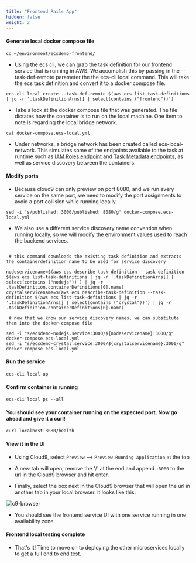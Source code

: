 ```yaml
---
title: "Frontend Rails App"
hidden: false
weight: 2
---
```


#### Generate local docker compose file

```
cd ~/environment/ecsdemo-frontend/
```
- Using the ecs cli, we can grab the task definition for our frontend service that is running in AWS. We accomplish this by passing in the --task-def-remote parameter the the ecs-cli local command. This will take the ecs task definition and convert it to a docker compose file.

```
ecs-cli local create --task-def-remote $(aws ecs list-task-definitions | jq -r '.taskDefinitionArns[] | select(contains ("frontend"))')
```

- Take a look at the docker compose file that was generated. The file dictates how the container is to run on the local machine. One item to note is regarding the local bridge network.

```
cat docker-compose.ecs-local.yml
```

- Under networks, a bridge network has been created called ecs-local-network. This simulates some of the endpoints available to the task at runtime such as [IAM Roles endpoint](https://docs.aws.amazon.com/AmazonECS/latest/developerguide/task-iam-roles.html) and [Task Metadata endpoints](https://docs.aws.amazon.com/AmazonECS/latest/developerguide/task-metadata-endpoint.html), as well as service discovery between the containers.


#### Modify ports 

- Because cloud9 can only preview on port 8080, and we run every service on the same port, we need to modify the port assignments to avoid a port collision while running locally.

```
sed -i 's/published: 3000/published: 8080/g' docker-compose.ecs-local.yml
```

- We also use a different service discovery name convention when running locally, so we will modify the environment
values used to reach the backend services.

```

 # this command downloads the existing task definition and extracts the containerdefinition name to be used for service discovery

nodeservicename=$(aws ecs describe-task-definition --task-definition $(aws ecs list-task-definitions | jq -r '.taskDefinitionArns[] | select(contains ("nodejs"))') | jq -r .taskDefinition.containerDefinitions[0].name)
crystalservicename=$(aws ecs describe-task-definition --task-definition $(aws ecs list-task-definitions | jq -r '.taskDefinitionArns[] | select(contains ("crystal"))') | jq -r .taskDefinition.containerDefinitions[0].name)

 # now that we know our service discovery names, we can substitute them into the docker-compose file
 
sed -i "s/ecsdemo-nodejs.service:3000/${nodeservicename}:3000/g" docker-compose.ecs-local.yml
sed -i "s/ecsdemo-crystal.service:3000/${crystalservicename}:3000/g" docker-compose.ecs-local.yml

```

#### Run the service

```
ecs-cli local up
```

#### Confirm container is running

```
ecs-cli local ps --all
```

#### You should see your container running on the expected port. Now go ahead and give it a curl!

```
curl localhost:8080/health
```

#### View it in the UI

- Using Cloud9, select `Preview` --> `Preview Running Application` at the top

- A new tab will open, remove the '/' at the end and append `:8080` to the url in the Cloud9 browser and hit enter.

- Finally, select the box next in the Cloud9 browser that will open the url in another tab in your local browser. It looks like this:

![c9-browser](/images/c9-local-2.png)

- You should see the frontend service UI with one service running in one availability zone.

#### Frontend local testing complete

- That's it! Time to move on to deploying the other microservices locally to get a full end to end test.
